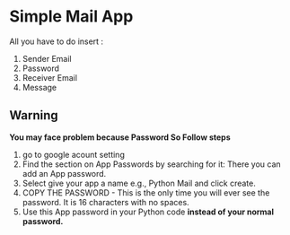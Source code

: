 # Simple Mail App
All you have to do insert :
1. Sender Email
2. Password
3. Receiver Email
4. Message
## Warning
**You may face problem because Password So Follow steps**
1. go to google acount setting
2. Find the section on App Passwords by searching for it:
  There you can add an App password.
3. Select give your app a name e.g., Python Mail and click create. 
4. COPY THE PASSWORD - This is the only time you will ever see the password. It is 16 characters with no spaces.
5. Use this App password in your Python code **instead of your normal password.**
